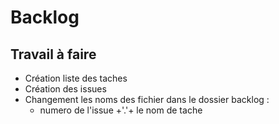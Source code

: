 # Backlog


## Travail à faire

- Création liste des taches
- Création des issues 
- Changement les noms des fichier dans le dossier backlog : 
    - numero de l'issue +'.'+ le nom de tache 
